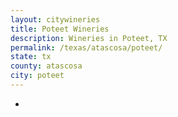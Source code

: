 ```yaml
---
layout: citywineries
title: Poteet Wineries
description: Wineries in Poteet, TX
permalink: /texas/atascosa/poteet/
state: tx
county: atascosa
city: poteet
---
```

-

